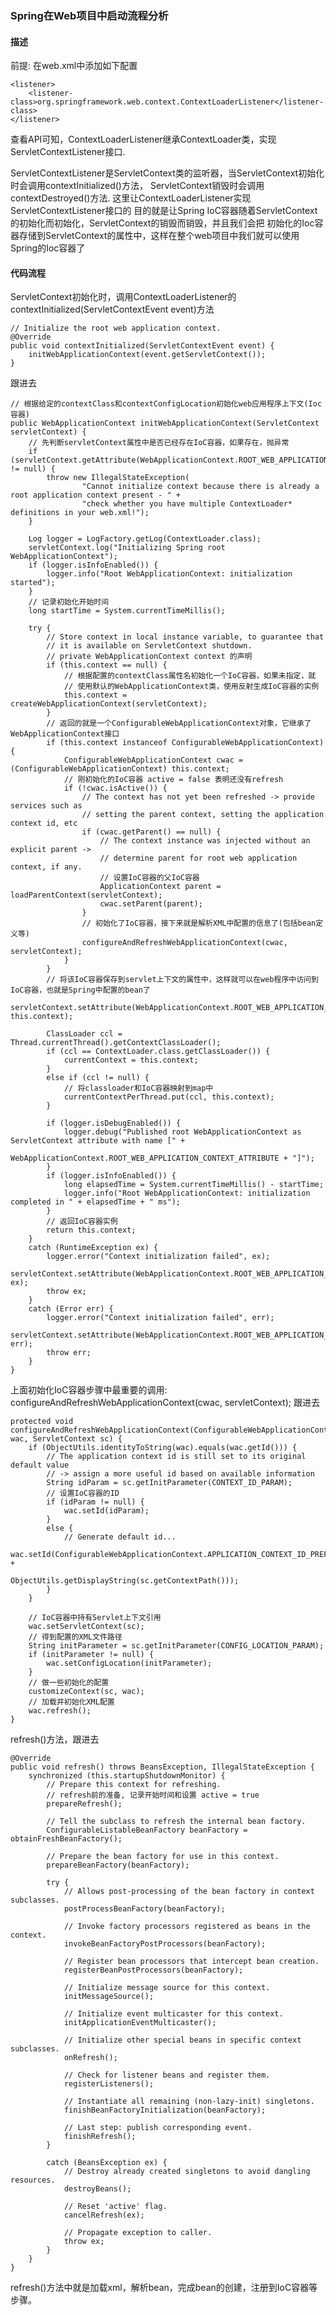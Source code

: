 ### Spring在Web项目中启动流程分析

#### 描述

前提: 在web.xml中添加如下配置

    <listener>
        <listener-class>org.springframework.web.context.ContextLoaderListener</listener-class>
    </listener>

查看API可知，ContextLoaderListener继承ContextLoader类，实现ServletContextListener接口.

ServletContextListener是ServletContext类的监听器，当ServletContext初始化时会调用contextInitialized()方法，
ServletContext销毁时会调用contextDestroyed()方法. 这里让ContextLoaderListener实现ServletContextListener接口的
目的就是让Spring IoC容器随着ServletContext的初始化而初始化，ServletContext的销毁而销毁，并且我们会把
初始化的Ioc容器存储到ServletContext的属性中，这样在整个web项目中我们就可以使用Spring的Ioc容器了

#### 代码流程

ServletContext初始化时，调用ContextLoaderListener的contextInitialized(ServletContextEvent event)方法


    // Initialize the root web application context.
    @Override
    public void contextInitialized(ServletContextEvent event) {
        initWebApplicationContext(event.getServletContext());
    }

跟进去

    // 根据给定的contextClass和contextConfigLocation初始化web应用程序上下文(Ioc容器)
    public WebApplicationContext initWebApplicationContext(ServletContext servletContext) {
        // 先判断servletContext属性中是否已经存在IoC容器，如果存在，抛异常
    	if (servletContext.getAttribute(WebApplicationContext.ROOT_WEB_APPLICATION_CONTEXT_ATTRIBUTE) != null) {
			throw new IllegalStateException(
					"Cannot initialize context because there is already a root application context present - " +
					"check whether you have multiple ContextLoader* definitions in your web.xml!");
		}

		Log logger = LogFactory.getLog(ContextLoader.class);
		servletContext.log("Initializing Spring root WebApplicationContext");
		if (logger.isInfoEnabled()) {
			logger.info("Root WebApplicationContext: initialization started");
		}
        // 记录初始化开始时间
		long startTime = System.currentTimeMillis();

		try {
			// Store context in local instance variable, to guarantee that
			// it is available on ServletContext shutdown.
            // private WebApplicationContext context 的声明
			if (this.context == null) {
                // 根据配置的contextClass属性名初始化一个IoC容器，如果未指定，就
                // 使用默认的WebApplicationContext类，使用反射生成IoC容器的实例
				this.context = createWebApplicationContext(servletContext);
			}
            // 返回的就是一个ConfigurableWebApplicationContext对象，它继承了WebApplicationContext接口
			if (this.context instanceof ConfigurableWebApplicationContext) {
				ConfigurableWebApplicationContext cwac = (ConfigurableWebApplicationContext) this.context;
                // 刚初始化的IoC容器 active = false 表明还没有refresh
				if (!cwac.isActive()) {
					// The context has not yet been refreshed -> provide services such as
					// setting the parent context, setting the application context id, etc
					if (cwac.getParent() == null) {
						// The context instance was injected without an explicit parent ->
						// determine parent for root web application context, if any.
                        // 设置IoC容器的父IoC容器
						ApplicationContext parent = loadParentContext(servletContext);
						cwac.setParent(parent);
					}
                    // 初始化了IoC容器，接下来就是解析XML中配置的信息了(包括bean定义等)
					configureAndRefreshWebApplicationContext(cwac, servletContext);
				}
			}
            // 将该IoC容器保存到servlet上下文的属性中，这样就可以在web程序中访问到IoC容器，也就是Spring中配置的bean了
			servletContext.setAttribute(WebApplicationContext.ROOT_WEB_APPLICATION_CONTEXT_ATTRIBUTE, this.context);

			ClassLoader ccl = Thread.currentThread().getContextClassLoader();
			if (ccl == ContextLoader.class.getClassLoader()) {
				currentContext = this.context;
			}
			else if (ccl != null) {
                // 将classloader和IoC容器映射到map中
				currentContextPerThread.put(ccl, this.context);
			}

			if (logger.isDebugEnabled()) {
				logger.debug("Published root WebApplicationContext as ServletContext attribute with name [" +
						WebApplicationContext.ROOT_WEB_APPLICATION_CONTEXT_ATTRIBUTE + "]");
			}
			if (logger.isInfoEnabled()) {
				long elapsedTime = System.currentTimeMillis() - startTime;
				logger.info("Root WebApplicationContext: initialization completed in " + elapsedTime + " ms");
			}
            // 返回IoC容器实例
			return this.context;
		}
		catch (RuntimeException ex) {
			logger.error("Context initialization failed", ex);
			servletContext.setAttribute(WebApplicationContext.ROOT_WEB_APPLICATION_CONTEXT_ATTRIBUTE, ex);
			throw ex;
		}
		catch (Error err) {
			logger.error("Context initialization failed", err);
			servletContext.setAttribute(WebApplicationContext.ROOT_WEB_APPLICATION_CONTEXT_ATTRIBUTE, err);
			throw err;
		}
	}

上面初始化IoC容器步骤中最重要的调用: configureAndRefreshWebApplicationContext(cwac, servletContext); 跟进去

    protected void configureAndRefreshWebApplicationContext(ConfigurableWebApplicationContext wac, ServletContext sc) {
    	if (ObjectUtils.identityToString(wac).equals(wac.getId())) {
			// The application context id is still set to its original default value
			// -> assign a more useful id based on available information
			String idParam = sc.getInitParameter(CONTEXT_ID_PARAM);
            // 设置IoC容器的ID
			if (idParam != null) {
				wac.setId(idParam);
			}
			else {
				// Generate default id...
				wac.setId(ConfigurableWebApplicationContext.APPLICATION_CONTEXT_ID_PREFIX +
						ObjectUtils.getDisplayString(sc.getContextPath()));
			}
		}

        // IoC容器中持有Servlet上下文引用
		wac.setServletContext(sc);
        // 得到配置的XML文件路径
		String initParameter = sc.getInitParameter(CONFIG_LOCATION_PARAM);
		if (initParameter != null) {
			wac.setConfigLocation(initParameter);
		}
        // 做一些初始化的配置
		customizeContext(sc, wac);
        // 加载并初始化XML配置
		wac.refresh();
	}

refresh()方法，跟进去

    @Override
    public void refresh() throws BeansException, IllegalStateException {
		synchronized (this.startupShutdownMonitor) {
			// Prepare this context for refreshing.
            // refresh前的准备, 记录开始时间和设置 active = true
			prepareRefresh();

			// Tell the subclass to refresh the internal bean factory.
			ConfigurableListableBeanFactory beanFactory = obtainFreshBeanFactory();

			// Prepare the bean factory for use in this context.
			prepareBeanFactory(beanFactory);

			try {
				// Allows post-processing of the bean factory in context subclasses.
				postProcessBeanFactory(beanFactory);

				// Invoke factory processors registered as beans in the context.
				invokeBeanFactoryPostProcessors(beanFactory);

				// Register bean processors that intercept bean creation.
				registerBeanPostProcessors(beanFactory);

				// Initialize message source for this context.
				initMessageSource();

				// Initialize event multicaster for this context.
				initApplicationEventMulticaster();

				// Initialize other special beans in specific context subclasses.
				onRefresh();

				// Check for listener beans and register them.
				registerListeners();

				// Instantiate all remaining (non-lazy-init) singletons.
				finishBeanFactoryInitialization(beanFactory);

				// Last step: publish corresponding event.
				finishRefresh();
			}

			catch (BeansException ex) {
				// Destroy already created singletons to avoid dangling resources.
				destroyBeans();

				// Reset 'active' flag.
				cancelRefresh(ex);

				// Propagate exception to caller.
				throw ex;
			}
		}
	}

refresh()方法中就是加载xml，解析bean，完成bean的创建，注册到IoC容器等步骤。
